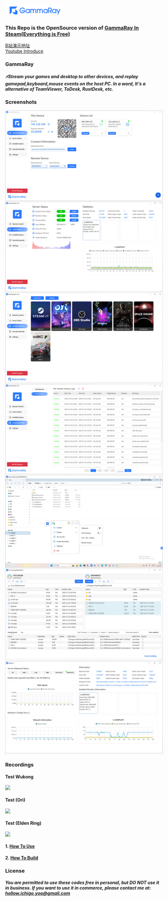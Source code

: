 ![](docs/images/GammaRay.png)
### This Repo is the OpenSource version of [GammaRay In Steam(Everything is Free)](https://store.steampowered.com/app/2947460/GammaRay/)

[B站演示地址](https://www.bilibili.com/video/BV17mvQexELk/)  
[Youtube Introduce](..)

### GammaRay
##### ⚡️Stream your games and desktop to other devices, and replay gamepad,keyboard,mouse events on the host PC. In a word, It's a alternative of TeamViewer, ToDesk, RustDesk, etc.

### Screenshots
![](docs/images/main.jpg)
![](docs/images/status.jpg)
![](docs/images/game.jpg)
![](docs/images/security.jpg)
![](docs/images/client.jpg)
![](docs/images/file_transfer.jpg)
![](docs/images/client_status.jpg)

### Recordings
#### Test Wukong
![](docs/images/test3.gif)
#### Test (Ori)
![](docs/images/test1.gif)
#### Test (Elden Ring)
![](docs/images/test2.gif)

#### 1. [How To Use](docs/How_to_use.md)
#### 2. [How To Build](docs/How_to_build.md)

### License
##### You are permitted to use these codes free in personal, but DO NOT use it in business. If you want to use it in commerce, please contact me at: hollow.ichigo.yoo@gmail.com   

